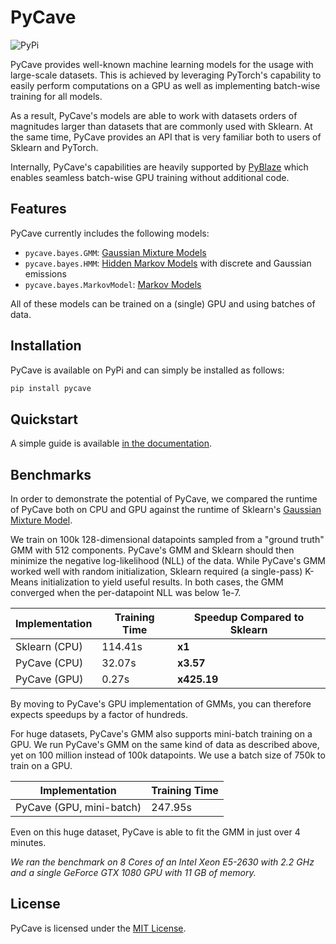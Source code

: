 # PyCave

![PyPi](https://img.shields.io/pypi/v/pycave?label=version)

PyCave provides well-known machine learning models for the usage with large-scale datasets. This is
achieved by leveraging PyTorch's capability to easily perform computations on a GPU as well as
implementing batch-wise training for all models.

As a result, PyCave's models are able to work with datasets orders of magnitudes larger than
datasets that are commonly used with Sklearn. At the same time, PyCave provides an API that is very
familiar both to users of Sklearn and PyTorch.

Internally, PyCave's capabilities are heavily supported by [PyBlaze](https://github.com/borchero/pyblaze) which enables seamless batch-wise GPU training without additional code. 

## Features

PyCave currently includes the following models:

* `pycave.bayes.GMM`: [Gaussian Mixture Models](https://en.wikipedia.org/wiki/Mixture_model#Gaussian_mixture_model)
* `pycave.bayes.HMM`: [Hidden Markov Models](https://en.wikipedia.org/wiki/Hidden_Markov_model) with discrete and Gaussian emissions
* `pycave.bayes.MarkovModel`: [Markov Models](https://en.wikipedia.org/wiki/Markov_model)

All of these models can be trained on a (single) GPU and using batches of data.

## Installation

PyCave is available on PyPi and can simply be installed as follows:

```bash
pip install pycave
```

## Quickstart

A simple guide is available [in the documentation](https://pycave.borchero.com/guides/quickstart.html).

## Benchmarks

In order to demonstrate the potential of PyCave, we compared the runtime of PyCave both on CPU and GPU against the runtime of Sklearn's [Gaussian Mixture Model](https://scikit-learn.org/stable/modules/generated/sklearn.mixture.GaussianMixture.html).

We train on 100k 128-dimensional datapoints sampled from a "ground truth" GMM with 512 components. PyCave's GMM and Sklearn should then minimize the negative log-likelihood (NLL) of the data. While PyCave's GMM worked well with random initialization, Sklearn required (a single-pass) K-Means initialization to yield useful results. In both cases, the GMM converged when the per-datapoint NLL was below 1e-7.

| Implementation | Training Time | Speedup Compared to Sklearn |
| --- | --- | --- |
| Sklearn (CPU) | 114.41s | **x1** |
| PyCave (CPU) | 32.07s | **x3.57** |
| PyCave (GPU) | 0.27s | **x425.19** |

By moving to PyCave's GPU implementation of GMMs, you can therefore expects speedups by a factor of hundreds.

For huge datasets, PyCave's GMM also supports mini-batch training on a GPU. We run PyCave's GMM on the same kind of data as described above, yet on 100 million instead of 100k datapoints. We use a batch size of 750k to train on a GPU.

| Implementation | Training Time |
| --- | --- |
| PyCave (GPU, mini-batch) | 247.95s |

Even on this huge dataset, PyCave is able to fit the GMM in just over 4 minutes.

*We ran the benchmark on 8 Cores of an Intel Xeon E5-2630 with 2.2 GHz and a single GeForce GTX 1080 GPU with 11 GB of memory.*

## License

PyCave is licensed under the [MIT License](https://github.com/borchero/pycave/blob/master/LICENSE).
